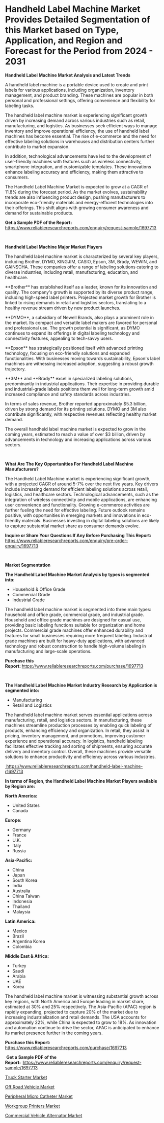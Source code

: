 <p><h1>Handheld Label Machine Market Provides Detailed Segmentation of this Market based on Type, Application, and Region and Forecast for the Period from 2024 - 2031</h1></p><p><strong>Handheld Label Machine Market Analysis and Latest Trends</strong></p>
<p><p>A handheld label machine is a portable device used to create and print labels for various applications, including organization, inventory management, and product branding. These machines are popular in both personal and professional settings, offering convenience and flexibility for labeling tasks.</p><p>The handheld label machine market is experiencing significant growth driven by increasing demand across various industries such as retail, manufacturing, and logistics. As businesses seek efficient ways to manage inventory and improve operational efficiency, the use of handheld label machines has become essential. The rise of e-commerce and the need for effective labeling solutions in warehouses and distribution centers further contribute to market expansion.</p><p>In addition, technological advancements have led to the development of user-friendly machines with features such as wireless connectivity, smartphone integration, and customizable templates. These innovations enhance labeling accuracy and efficiency, making them attractive to consumers.</p><p>The Handheld Label Machine Market is expected to grow at a CAGR of 11.8% during the forecast period. As the market evolves, sustainability trends are also influencing product design, pushing manufacturers to incorporate eco-friendly materials and energy-efficient technologies into their offerings. This shift aligns with growing consumer awareness and demand for sustainable products.</p></p>
<p><strong>Get a Sample PDF of the Report:&nbsp;</strong> <a href="https://www.reliableresearchreports.com/enquiry/request-sample/1697713?utm_campaign=28&utm_medium=2&utm_source=Github&utm_content=ia&utm_term=03102024&utm_id=handheld-label-machine">https://www.reliableresearchreports.com/enquiry/request-sample/1697713</a></p>
<p>&nbsp;</p>
<p><strong>Handheld Label Machine Major Market Players</strong></p>
<p><p>The handheld label machine market is characterized by several key players, including Brother, DYMO, KINGJIM, CASIO, Epson, 3M, Brady, WEWIN, and GAINSCHA. These companies offer a range of labeling solutions catering to diverse industries, including retail, manufacturing, education, and healthcare.</p><p>**Brother** has established itself as a leader, known for its innovation and quality. The company's growth is supported by its diverse product range, including high-speed label printers. Projected market growth for Brother is linked to rising demands in retail and logistics sectors, translating to a healthy revenue stream driven by new product launches.</p><p>**DYMO**, a subsidiary of Newell Brands, also plays a prominent role in the market. Its compact and versatile label makers are favored for personal and professional use. The growth potential is significant, as DYMO continues to expand its offerings in digital labeling technology and connectivity features, appealing to tech-savvy users.</p><p>**Epson** has strategically positioned itself with advanced printing technology, focusing on eco-friendly solutions and expanded functionalities. With businesses moving towards sustainability, Epson's label machines are witnessing increased adoption, suggesting a robust growth trajectory.</p><p>**3M** and **Brady** excel in specialized labeling solutions, predominantly in industrial applications. Their expertise in providing durable and industrial-grade labels positions them well for long-term growth amid increased compliance and safety standards across industries.</p><p>In terms of sales revenue, Brother reported approximately $5.3 billion, driven by strong demand for its printing solutions. DYMO and 3M also contribute significantly, with respective revenues reflecting healthy market demand. </p><p>The overall handheld label machine market is expected to grow in the coming years, estimated to reach a value of over $3 billion, driven by advancements in technology and increasing applications across various sectors.</p></p>
<p>&nbsp;</p>
<p><strong>What Are The Key Opportunities For Handheld Label Machine Manufacturers?</strong></p>
<p><p>The Handheld Label Machine market is experiencing significant growth, with a projected CAGR of around 5-7% over the next five years. Key drivers include increasing demand for efficient labeling solutions across retail, logistics, and healthcare sectors. Technological advancements, such as the integration of wireless connectivity and mobile applications, are enhancing user convenience and functionality. Growing e-commerce activities are further fueling the need for effective labeling. Future outlook remains positive, with opportunities in emerging markets and innovations in eco-friendly materials. Businesses investing in digital labeling solutions are likely to capture substantial market share as consumer demands evolve.</p></p>
<p><strong>Inquire or Share Your Questions If Any Before Purchasing This Report:</strong> <a href="https://www.reliableresearchreports.com/enquiry/pre-order-enquiry/1697713?utm_campaign=28&utm_medium=2&utm_source=Github&utm_content=ia&utm_term=03102024&utm_id=handheld-label-machine">https://www.reliableresearchreports.com/enquiry/pre-order-enquiry/1697713</a></p>
<p>&nbsp;</p>
<p><strong>Market Segmentation</strong></p>
<p><strong>The Handheld Label Machine Market Analysis by types is segmented into:</strong></p>
<p><ul><li>Household & Office Grade</li><li>Commercial Grade</li><li>Industrial Grade</li></ul></p>
<p><p>The handheld label machine market is segmented into three main types: household and office grade, commercial grade, and industrial grade. Household and office grade machines are designed for casual use, providing basic labeling functions suitable for organization and home projects. Commercial grade machines offer enhanced durability and features for small businesses requiring more frequent labeling. Industrial grade machines are built for heavy-duty applications, with advanced technology and robust construction to handle high-volume labeling in manufacturing and large-scale operations.</p></p>
<p><strong>Purchase this Report:&nbsp;</strong><a href="https://www.reliableresearchreports.com/purchase/1697713?utm_campaign=28&utm_medium=2&utm_source=Github&utm_content=ia&utm_term=03102024&utm_id=handheld-label-machine">https://www.reliableresearchreports.com/purchase/1697713</a></p>
<p>&nbsp;</p>
<p><strong>The Handheld Label Machine Market Industry Research by Application is segmented into:</strong></p>
<p><ul><li>Manufacturing</li><li>Retail and Logistics</li></ul></p>
<p><p>The handheld label machine market serves essential applications across manufacturing, retail, and logistics sectors. In manufacturing, these machines streamline production processes by enabling quick labeling of products, enhancing efficiency and organization. In retail, they assist in pricing, inventory management, and promotions, improving customer experience and operational accuracy. In logistics, handheld labeling facilitates effective tracking and sorting of shipments, ensuring accurate delivery and inventory control. Overall, these machines provide versatile solutions to enhance productivity and efficiency across various industries.</p></p>
<p><a href="https://www.reliableresearchreports.com/handheld-label-machine-r1697713?utm_campaign=28&utm_medium=2&utm_source=Github&utm_content=ia&utm_term=03102024&utm_id=handheld-label-machine">&nbsp;https://www.reliableresearchreports.com/handheld-label-machine-r1697713</a></p>
<p><strong>In terms of Region, the Handheld Label Machine Market Players available by Region are:</strong></p>
<p>
    <p> <strong> North America: </strong>
        <ul>
            <li>United States</li>
            <li>Canada</li>
        </ul>
        </p> 
    <p> <strong> Europe: </strong>
        <ul>
            <li>Germany</li>
            <li>France</li>
            <li>U.K.</li>
            <li>Italy</li>
            <li>Russia</li>
        </ul>
        </p> 
    <p> <strong> Asia-Pacific: </strong>
        <ul>
            <li>China</li>
            <li>Japan</li>
            <li>South Korea</li>
            <li>India</li>
            <li>Australia</li>
            <li>China Taiwan</li>
            <li>Indonesia</li>
            <li>Thailand</li>
            <li>Malaysia</li>
        </ul>
        </p> 
    <p> <strong> Latin America: </strong>
        <ul>
            <li>Mexico</li>
            <li>Brazil</li>
            <li>Argentina Korea</li>
            <li>Colombia</li>
        </ul>
        </p> 
    <p> <strong> Middle East & Africa: </strong>
        <ul>
            <li>Turkey</li>
            <li>Saudi</li>
            <li>Arabia</li>
            <li>UAE</li>
            <li>Korea</li>
        </ul>
    </p>
    </p>
<p><p>The handheld label machine market is witnessing substantial growth across key regions, with North America and Europe leading in market share, estimated at 30% and 25% respectively. The Asia-Pacific (APAC) region is rapidly expanding, projected to capture 20% of the market due to increasing industrialization and retail demands. The USA accounts for approximately 22%, while China is expected to grow to 18%. As innovation and automation continue to drive the sector, APAC is anticipated to enhance its market presence further in the coming years.</p></p>
<p><strong>Purchase this Report: </strong><a href="https://www.reliableresearchreports.com/purchase/1697713?utm_campaign=28&utm_medium=2&utm_source=Github&utm_content=ia&utm_term=03102024&utm_id=handheld-label-machine">https://www.reliableresearchreports.com/purchase/1697713</a></p>
<p>&nbsp;<strong>Get a Sample PDF of the Report:&nbsp;&nbsp;</strong><a href="https://www.reliableresearchreports.com/enquiry/request-sample/1697713?utm_campaign=28&utm_medium=2&utm_source=Github&utm_content=ia&utm_term=03102024&utm_id=handheld-label-machine">https://www.reliableresearchreports.com/enquiry/request-sample/1697713</a></p>
<p><strong></strong></p>
<p><p><a href="https://www.linkedin.com/pulse/strategic-roadmap-global-truck-starter-market-insights-opportunities-abzef?utm_campaign=28&utm_medium=2&utm_source=Github&utm_content=ia&utm_term=03102024&utm_id=handheld-label-machine">Truck Starter Market</a></p><p><a href="https://www.linkedin.com/pulse/analyzing-off-road-vehicle-market-dynamics-growth-drivers-v00vf?utm_campaign=28&utm_medium=2&utm_source=Github&utm_content=ia&utm_term=03102024&utm_id=handheld-label-machine">Off Road Vehicle Market</a></p><p><a href="https://github.com/BellAuer/Market-Research-Report-List-1/blob/main/peripheral-micro-catheter-market.md?utm_campaign=28&utm_medium=2&utm_source=Github&utm_content=ia&utm_term=03102024&utm_id=handheld-label-machine">Peripheral Micro Catheter Market</a></p><p><a href="https://github.com/SamiaChowdhury801/Market-Research-Report-List-1/blob/main/workgroup-printers-market.md?utm_campaign=28&utm_medium=2&utm_source=Github&utm_content=ia&utm_term=03102024&utm_id=handheld-label-machine">Workgroup Printers Market</a></p><p><a href="https://www.linkedin.com/pulse/global-commercial-vehicle-alternator-market-focus-application-zqwzf?utm_campaign=28&utm_medium=2&utm_source=Github&utm_content=ia&utm_term=03102024&utm_id=handheld-label-machine">Commercial Vehicle Alternator Market</a></p></p>